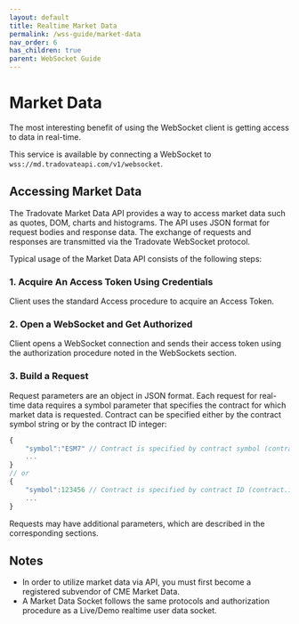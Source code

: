 ```yaml
---
layout: default
title: Realtime Market Data
permalink: /wss-guide/market-data
nav_order: 6
has_children: true
parent: WebSocket Guide
---
```


# Market Data
The most interesting benefit of using the WebSocket client is getting access to data in real-time.

This service is available by connecting a WebSocket to `wss://md.tradovateapi.com/v1/websocket`.

## Accessing Market Data
The Tradovate Market Data API provides a way to access market data such as quotes, DOM, charts and histograms. The API uses JSON format for request bodies and response data. The exchange of requests and responses are transmitted via the Tradovate WebSocket protocol.

Typical usage of the Market Data API consists of the following steps:

### 1. Acquire An Access Token Using Credentials
Client uses the standard Access procedure to acquire an Access Token.

### 2. Open a WebSocket and Get Authorized
Client opens a WebSocket connection and sends their access token using the authorization procedure noted in the WebSockets section.

### 3. Build a Request
Request parameters are an object in JSON format. Each request for real-time data requires a symbol parameter that specifies the contract for which market data is requested. Contract can be specified either by the contract symbol string or by the contract ID integer:

```js
{
    "symbol":"ESM7" // Contract is specified by contract symbol (contract.name)
    ...
}
// or
{
    "symbol":123456 // Contract is specified by contract ID (contract.id)
    ...
}
```

Requests may have additional parameters, which are described in the corresponding sections.

## Notes
- In order to utilize market data via API, you must first become a registered subvendor of CME Market Data.
- A Market Data Socket follows the same protocols and authorization procedure as a Live/Demo realtime user data socket.
